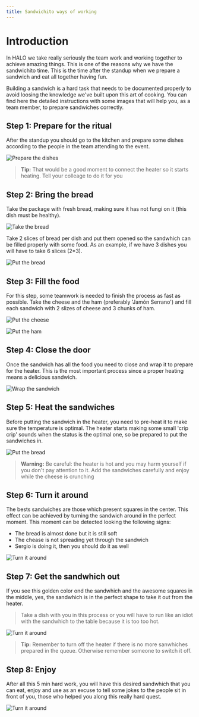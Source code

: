 ```yaml
---
title: Sandwichito ways of working
---
```


# Introduction
In HALO we take really seriously the team work and working together to achieve amazing things. This is one of the reasons why we have the sandwichito time. This is the time after the standup when we prepare a sandwich and eat all together having fun.

Building a sandwich is a hard task that needs to be documented properly to avoid loosing the knowledge we've built upon this art of cooking. You can find here the detailed instructions with some images that will help you, as a team member, to prepare sandwiches correctly.

## Step 1: Prepare for the ritual

After the standup you should go to the kitchen and prepare some dishes according to the people in the team attending to the event.

![Prepare the dishes](/halo-documentation/img/sandwich/Step_1.jpg)

> **Tip:** That would be a good moment to connect the heater so it starts heating. Tell your colleage to do it for you

## Step 2: Bring the bread

Take the package with fresh bread, making sure it has not fungi on it (this dish must be healthy).

![Take the bread](/halo-documentation/img/sandwich/Step_2.jpg)

Take 2 slices of bread per dish and put them opened so the sandwhich can be filled properly with some food. As an example, if we have 3 dishes you will have to take 6 slices (2*3).

![Put the bread](/halo-documentation/img/sandwich/Step_3.jpg)

## Step 3: Fill the food

For this step, some teamwork is needed to finish the process as fast as possible. Take the cheese and the ham (preferably 'Jamón Serrano') and fill each sandwich with 2 slizes of cheese and 3 chunks of ham.

![Put the cheese](/halo-documentation/img/sandwich/Step_4.jpg)

![Put the ham](/halo-documentation/img/sandwich/Step_5.jpg)

## Step 4: Close the door

Once the sandwich has all the food you need to close and wrap it to prepare for the heater. This is the most important process since a proper heating means a delicious sandwich.

![Wrap the sandwich](/halo-documentation/img/sandwich/Step_6.jpg)

## Step 5: Heat the sandwiches

Before putting the sandwich in the heater, you need to pre-heat it to make sure the temperature is optimal. The heater starts making some small 'crip crip' sounds when the status is the optimal one, so be prepared to put the sandwiches in.

![Put the bread](/halo-documentation/img/sandwich/Step_7.jpg)

> **Warning:** Be careful: the heater is hot and you may harm yourself if you don't pay attention to it. Add the sandwiches carefully and enjoy while the cheese is crunching

## Step 6: Turn it around

The bests sandwiches are those which present squares in the center. This effect can be achieved by turning the sandwich around in the perfect moment. This moment can be detected looking the following signs:

- The bread is almost done but it is still soft
- The chease is not spreading yet through the sandwich
- Sergio is doing it, then you should do it as well

![Turn it around](/halo-documentation/img/sandwich/Step_8.jpg)

## Step 7: Get the sandwhich out

If you see this golden color ond the sandwhich and the awesome squares in the middle, yes, the sandwhich is in the perfect shape to take it out from the heater.

> Take a dish with you in this process or you will have to run like an idiot with the sandwhich to the table because it is too too hot.

![Turn it around](/halo-documentation/img/sandwich/Step_9.jpg)

> **Tip:** Remember to turn off the heater if there is no more sanwhiches prepared in the queue. Otherwise remember someone to switch it off.

## Step 8: Enjoy

After all this 5 min hard work, you will have this desired sandwhich that you can eat, enjoy and use as an excuse to tell some jokes to the people sit in front of you, those who helped you along this really hard quest.

![Turn it around](/halo-documentation/img/sandwich/Step_10.png)